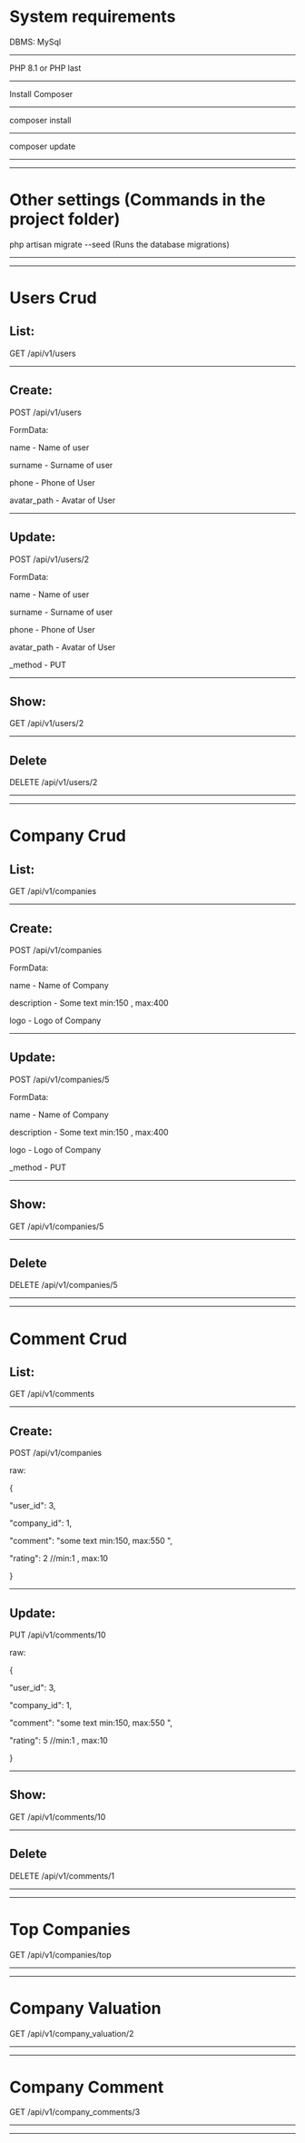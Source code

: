 # System requirements

DBMS: MySql
___
PHP 8.1 or PHP last
___
Install Composer
___
composer install
___
composer update
___
___

# Other settings (Commands in the project folder)

php artisan migrate --seed (Runs the database migrations)

___
___
# Users Crud

## List:

GET /api/v1/users
___
## Create:

POST /api/v1/users

FormData:

name - Name of user

surname - Surname of user

phone - Phone of User

avatar_path - Avatar of User
___
## Update:

POST /api/v1/users/2

FormData:

name - Name of user

surname - Surname of user

phone - Phone of User

avatar_path - Avatar of User

_method - PUT
___
## Show:

GET /api/v1/users/2
___
## Delete
DELETE /api/v1/users/2
___
___

# Company Crud
## List:

GET /api/v1/companies
___
## Create:

POST /api/v1/companies

FormData:

name - Name of Company

description - Some text min:150 , max:400

logo - Logo of Company

___
## Update:

POST /api/v1/companies/5

FormData:

name - Name of Company

description - Some text min:150 , max:400

logo - Logo of Company

_method - PUT
___
## Show:

GET /api/v1/companies/5
___
## Delete
DELETE /api/v1/companies/5
___
___
# Comment Crud

## List:

GET /api/v1/comments
___
## Create:

POST /api/v1/companies

raw:

{

"user_id": 3,

"company_id": 1,

"comment": "some text min:150, max:550 ",

"rating": 2      //min:1 , max:10

}

___
## Update:

PUT /api/v1/comments/10

raw:

{

"user_id": 3,

"company_id": 1,

"comment": "some text min:150, max:550 ",

"rating": 5      //min:1 , max:10

}
___
## Show:

GET /api/v1/comments/10
___
## Delete
DELETE /api/v1/comments/1
___
___

# Top Companies

GET /api/v1/companies/top
___
___
# Сompany Valuation

GET /api/v1/company_valuation/2
___
___
# Company Comment

GET /api/v1/company_comments/3
___
___

